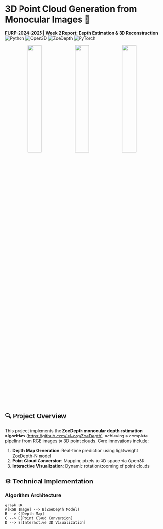 # 3D Point Cloud Generation from Monocular Images 🚀  
**FURP-2024-2025 | Week 2 Report: Depth Estimation & 3D Reconstruction**  
![Python](https://img.shields.io/badge/Python-3.8%2B-blue)
![Open3D](https://img.shields.io/badge/Open3D-0.17.0-green)
![ZoeDepth](https://img.shields.io/badge/ZoeDepth-v1.0.0-orange)
![PyTorch](https://img.shields.io/badge/PyTorch-2.1.1-red)

<div align="center">
  <img src="https://github.com/user-attachments/assets/cf192af0-bc61-4097-8753-04fc9dbcdcbb" width="30%">
  <img src="https://github.com/user-attachments/assets/97c3cfdc-9ef2-41a8-85be-0f4641f0c79a" width="30%">
  <img src="https://github.com/user-attachments/assets/f718c348-34ab-4a92-8199-78112bbf15c2" width="30%">
</div>

## 🔍 Project Overview  
This project implements the **ZoeDepth monocular depth estimation algorithm** (https://github.com/isl-org/ZoeDepth), achieving a complete pipeline from RGB images to 3D point clouds. Core innovations include:  
1. **Depth Map Generation**: Real-time prediction using lightweight ZoeDepth-N model  
2. **Point Cloud Conversion**: Mapping pixels to 3D space via Open3D  
3. **Interactive Visualization**: Dynamic rotation/zooming of point clouds  

## ⚙️ Technical Implementation
### Algorithm Architecture
```mermaid
graph LR
A[RGB Image] --> B(ZoeDepth Model)
B --> C[Depth Map]
C --> D(Point Cloud Conversion)
D --> E[Interactive 3D Visualization]
